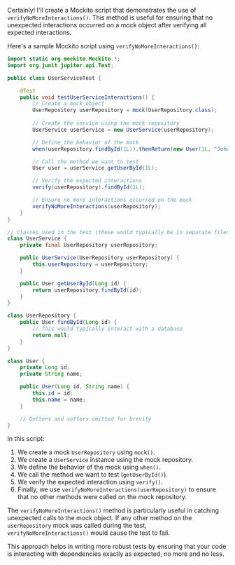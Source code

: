 Certainly! I'll create a Mockito script that demonstrates the use of `verifyNoMoreInteractions()`. This method is useful for ensuring that no unexpected interactions occurred on a mock object after verifying all expected interactions.

Here's a sample Mockito script using `verifyNoMoreInteractions()`:

```java
import static org.mockito.Mockito.*;
import org.junit.jupiter.api.Test;

public class UserServiceTest {

    @Test
    public void testUserServiceInteractions() {
        // Create a mock object
        UserRepository userRepository = mock(UserRepository.class);
        
        // Create the service using the mock repository
        UserService userService = new UserService(userRepository);

        // Define the behavior of the mock
        when(userRepository.findById(1L)).thenReturn(new User(1L, "John Doe"));

        // Call the method we want to test
        User user = userService.getUserById(1L);

        // Verify the expected interactions
        verify(userRepository).findById(1L);

        // Ensure no more interactions occurred on the mock
        verifyNoMoreInteractions(userRepository);
    }
}

// Classes used in the test (these would typically be in separate files)
class UserService {
    private final UserRepository userRepository;

    public UserService(UserRepository userRepository) {
        this.userRepository = userRepository;
    }

    public User getUserById(Long id) {
        return userRepository.findById(id);
    }
}

class UserRepository {
    public User findById(Long id) {
        // This would typically interact with a database
        return null;
    }
}

class User {
    private Long id;
    private String name;

    public User(Long id, String name) {
        this.id = id;
        this.name = name;
    }

    // Getters and setters omitted for brevity
}
```

In this script:

1. We create a mock `UserRepository` using `mock()`.
2. We create a `UserService` instance using the mock repository.
3. We define the behavior of the mock using `when()`.
4. We call the method we want to test (`getUserById()`).
5. We verify the expected interaction using `verify()`.
6. Finally, we use `verifyNoMoreInteractions(userRepository)` to ensure that no other methods were called on the mock repository.

The `verifyNoMoreInteractions()` method is particularly useful in catching unexpected calls to the mock object. If any other method on the `userRepository` mock was called during the test, `verifyNoMoreInteractions()` would cause the test to fail.

This approach helps in writing more robust tests by ensuring that your code is interacting with dependencies exactly as expected, no more and no less.
